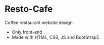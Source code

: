 # Resto-Cafe
Coffee restaurant website design.

* Only front-end
* Made with HTML, CSS, JS and BootStrap5
